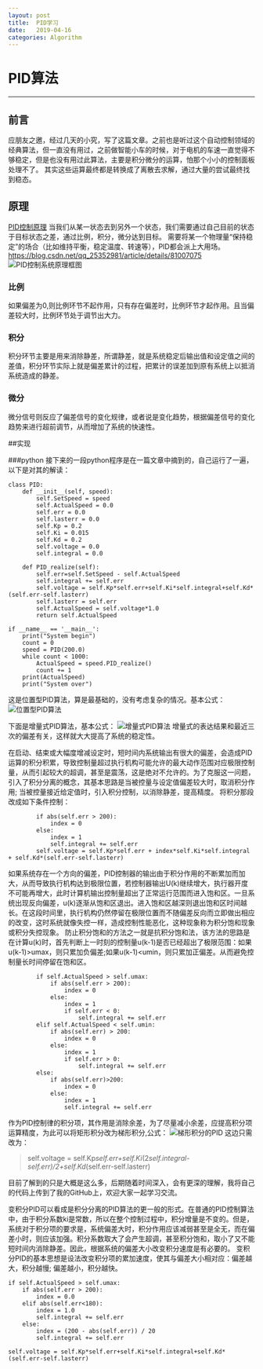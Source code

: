 ```yaml
---
layout: post
title:  PID学习
date:   2019-04-16
categories: Algorithm
---
```


<!-- MarkdownTOC -->




# PID算法

---
## 前言
应朋友之邀，经过几天的小究，写了这篇文章。之前也是听过这个自动控制领域的经典算法，但一直没有用过，之前做智能小车的时候，对于电机的车速一直觉得不够稳定，但是也没有用过此算法，主要是积分微分的运算，怕那个小小的控制面板处理不了。
其实这些运算最终都是转换成了离散去求解，通过大量的尝试最终找到稳态。
## 原理
[PID控制原理][1]
当我们从某一状态去到另外一个状态，我们需要通过自己目前的状态于目标状态之差，通过比例，积分，微分达到目标。
需要将某一个物理量“保持稳定”的场合（比如维持平衡，稳定温度、转速等），PID都会派上大用场。
https://blog.csdn.net/qq_25352981/article/details/81007075
![PID控制系统原理框图][2]

### 比例
如果偏差为0,则比例环节不起作用，只有存在偏差时，比例环节才起作用。且当偏差较大时，比例环节处于调节出大力。
### 积分
积分环节主要是用来消除静差，所谓静差，就是系统稳定后输出值和设定值之间的差值，积分环节实际上就是偏差累计的过程，把累计的误差加到原有系统上以抵消系统造成的静差。
### 微分
微分信号则反应了偏差信号的变化规律，或者说是变化趋势，根据偏差信号的变化趋势来进行超前调节，从而增加了系统的快速性。


##实现

###python
接下来的一段python程序是在一篇文章中摘到的，自己运行了一遍，以下是对其的解读：
```
class PID:
    def __init__(self, speed):
        self.SetSpeed = speed
        self.ActualSpeed = 0.0
        self.err = 0.0
        self.lasterr = 0.0
        self.Kp = 0.2
        self.Ki = 0.015
        self.Kd = 0.2
        self.voltage = 0.0
        self.integral = 0.0

    def PID_realize(self):
        self.err=self.SetSpeed - self.ActualSpeed
        self.integral += self.err
        self.voltage = self.Kp*self.err+self.Ki*self.integral+self.Kd*(self.err-self.lasterr)
        self.lasterr = self.err
        self.ActualSpeed = self.voltage*1.0
        return self.ActualSpeed

if __name__ == '__main__':
    print("System begin")
    count = 0
    speed = PID(200.0)
    while count < 1000:
        ActualSpeed = speed.PID_realize()
        count += 1
    print(ActualSpeed)
    print("System over")
```
这是位置型PID算法，算是最基础的，没有考虑复杂的情况。基本公式：
![位置型PID算法][4]

下面是增量式PID算法，基本公式：
![增量式PID算法][5]
增量式的表达结果和最近三次的偏差有关，这样就大大提高了系统的稳定性。

在启动、结束或大幅度增减设定时，短时间内系统输出有很大的偏差，会造成PID运算的积分积累，导致控制量超过执行机构可能允许的最大动作范围对应极限控制量，从而引起较大的超调，甚至是震荡，这是绝对不允许的。为了克服这一问题，引入了积分分离的概念，其基本思路是当被控量与设定值偏差较大时，取消积分作用; 当被控量接近给定值时，引入积分控制，以消除静差，提高精度。
将积分那段改成如下条件控制：

```
        if abs(self.err > 200):
            index = 0
        else:
            index = 1
            self.integral += self.err
        self.voltage = self.Kp*self.err + index*self.Ki*self.integral + self.Kd*(self.err-self.lasterr)
```

如果系统存在一个方向的偏差，PID控制器的输出由于积分作用的不断累加而加大，从而导致执行机构达到极限位置，若控制器输出U(k)继续增大，执行器开度不可能再增大，此时计算机输出控制量超出了正常运行范围而进入饱和区。一旦系统出现反向偏差，u(k)逐渐从饱和区退出。进入饱和区越深则退出饱和区时间越长。在这段时间里，执行机构仍然停留在极限位置而不随偏差反向而立即做出相应的改变，这时系统就像失控一样，造成控制性能恶化，这种现象称为积分饱和现象或积分失控现象。
防止积分饱和的方法之一就是抗积分饱和法，该方法的思路是在计算u(k)时，首先判断上一时刻的控制量u(k-1)是否已经超出了极限范围：如果u(k-1)>umax，则只累加负偏差;如果u(k-1)<umin，则只累加正偏差。从而避免控制量长时间停留在饱和区。
```
        if self.ActualSpeed > self.umax:
            if abs(self.err > 200):
                index = 0
            else:
                index = 1
                if self.err < 0:
                    self.integral += self.err
        elif self.ActualSpeed < self.umin:
            if abs(self.err) > 200:
                index = 0
            else:
                index = 1
                if self.err > 0:
                    self.integral += self.err
        else:
            if abs(self.err)>200:
                index = 0
            else:
                index = 1
                self.integral += self.err
```


作为PID控制律的积分项，其作用是消除余差，为了尽量减小余差，应提高积分项运算精度，为此可以将矩形积分改为梯形积分,公式：
![梯形积分的PID][6]
这边只需改为：
> self.voltage = self.Kp*self.err+self.Ki*(2*self.integral-self.err)/2+self.Kd*(self.err-self.lasterr)

目前了解到的只是大概是这么多，后期随着时间深入，会有更深的理解，我将自己的代码上传到了我的GitHub上，欢迎大家一起学习交流。

变积分PID可以看成是积分分离的PID算法的更一般的形式。在普通的PID控制算法中，由于积分系数ki是常数，所以在整个控制过程中，积分增量是不变的。但是，系统对于积分项的要求是，系统偏差大时，积分作用应该减弱甚至是全无，而在偏差小时，则应该加强。积分系数取大了会产生超调，甚至积分饱和，取小了又不能短时间内消除静差。因此，根据系统的偏差大小改变积分速度是有必要的。
   变积分PID的基本思想是设法改变积分项的累加速度，使其与偏差大小相对应：偏差越大，积分越慢; 偏差越小，积分越快。
```
if self.ActualSpeed > self.umax:
    if abs(self.err > 200):
        index = 0.0
    elif abs(self.err<180):
        index = 1.0
        self.integral += self.err
    else:
        index = (200 - abs(self.err)) / 20
        self.integral += self.err

self.voltage = self.Kp*self.err+self.Ki*self.integral+self.Kd*(self.err-self.lasterr)
```


  [1]: https://blog.csdn.net/qq_25352981/article/details/81007075
  [2]: http://ww1.sinaimg.cn/large/005Ve57dly1g24wbxopphj30nz09fabe.jpg
  [4]: http://ww1.sinaimg.cn/large/005Ve57dly1g277vrtffaj30i102aaa5.jpg
  [5]: http://ww1.sinaimg.cn/large/005Ve57dly1g277yu1grvj30o901aq2s.jpg
  [6]: http://ww1.sinaimg.cn/large/005Ve57dly1g278a378tvj309b02ujr6.jpg